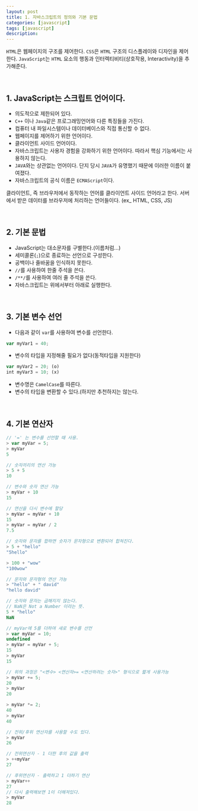 ```yaml
---
layout: post
title: 1. 자바스크립트의 정의와 기본 문법
categories: [javascript]
tags: [javascript]
description: 
---
```



`HTML`은 웹페이지의 구조를 제어한다. `CSS`은 `HTML` 구조의 디스플레이와 디자인을 제어한다. `JavaScript`는 `HTML` 요소의 행동과 인터렉티비티(상호작용, Interactivity)을 추가해준다.

<br>

## 1. JavaScript는 스크립트 언어이다.

- 의도적으로 제한되어 있다.
- `C++` 이나 `Java`같은 프로그래밍언어와 다른 특징들을 가진다. 
- 컴퓨터 내 파일시스템이나 데이터베이스와 직접 통신할 수 없다. 
- 웹페이지를 제어하기 위한 언어이다.
- 클라이언트 사이드 언어이다. 
- 자바스크립트는 사용자 경험을 강화하기 위한 언어이다. 따라서 핵심 기능에서는 사용하지 않는다.
- `JAVA`와는 상관없는 언어이다. 단지 당시 `JAVA`가 유명했기 때문에 이러한 이름이 붙여졌다. 
- 자바스크립트의 공식 이름은 `ECMAScript`이다.

클라이언트, 즉 브라우저에서 동작하는 언어를 클라이언트 사이드 언어라고 한다. 서버에서 받은 데이터를 브라우저에 처리하는 언어들이다. (ex_ HTML, CSS, JS)

<br>

## 2. 기본 문법

- JavaScript는 대소문자를 구별한다.(이름처럼...)
- 세미콜론(`;`)으로 종료하는 선언으로 구성한다.
- 공백이나 줄바꿈을 인식하지 못한다.
- `//`를 사용하여 한줄 주석을 쓴다.
- `/**/`를 사용하여 여러 줄 주석을 쓴다.
- 자바스크립트는 위에서부터 아래로 실행한다.

<br>

## 3. 기본 변수 선언

- 다음과 같이 `var`를 사용하여 변수를 선언한다.

```js
var myVar1 = 40;
``` 

- 변수의 타입을 지정해줄 필요가 없다(동적타입을 지원한다)

```js
var myVar2 = 20; (o)
int myVar3 = 10; (x)
```

- 변수명은 `CamelCase`를 따른다.
- 변수의 타입을 변환할 수 있다.(하지만 추천하지는 않는다.

<br>

## 4. 기본 연산자

```js
// '=' 는 변수를 선언할 때 사용.
> var myVar = 5; 
> myVar
5

// 숫자끼리의 연산 가능
> 5 + 5
10

// 변수와 숫자 연산 가능
> myVar + 10
15

// 연산을 다시 변수에 할당
> myVar = myVar + 10
15
> myVar = myVar / 2
7.5

// 숫자와 문자를 합하면 숫자가 문자형으로 변환되어 합쳐진다.
> 5 + "hello"
"5hello"

> 100 + "wow"
"100wow"

// 문자와 문자형의 연산 가능
> "hello" + " david"
"hello david"

// 숫자와 문자는 곱해지지 않는다. 
// NaN은 Not a Number 이라는 뜻.
5 * "hello"
NaN

// myVar에 5를 더하여 새로 변수를 선언
> var myVar = 10;
undefined
> myVar = myVar + 5;
15
> myVar
15

// 위의 과정은 "<변수> <연산자>= <연산하려는 숫자>" 형식으로 짧게 사용가능
> myVar += 5;
20
> myVar
20

> myVar *= 2;
40
> myVar
40

// 전위/후위 연산자를 사용할 수도 있다.
> myVar
26

// 전위연산자 - 1 더한 후의 값을 출력
> ++myVar
27

// 후위연산자 - 출력하고 1 더하기 연산
> myVar++
27
// 다시 출력해보면 1이 더해져있다.
> myVar
28
``` 

<br>
